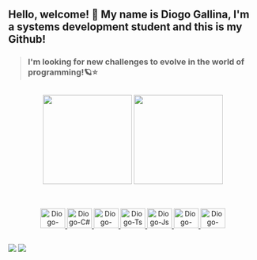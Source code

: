 ## Hello, welcome! 👋 My name is Diogo Gallina, I'm a systems development student and this is my Github!

>### I'm looking for new challenges to evolve in the world of programming!🪐⭐

##

<div align="center">
         <img height="180em" src="https://github-readme-stats.vercel.app/api?username=Diogo-gallina&show_icons=true&theme=radical"/>
         <a href="https://github.com/Diogo-gallina">
        <img height="180em" src="https://github-readme-stats.vercel.app/api/top-langs/?username=Diogo-gallina&langs_count=10&count_private=true&theme=radical&layout=compact"/>
</div>

##
         
<div align="center" ><br/>
    <a href="https://github.com/Diogo-gallina">
        <img height="40px" width="50px" alt="Diogo-java" src="https://cdn.jsdelivr.net/gh/devicons/devicon/icons/java/java-original.svg" />
        <img  height="40px" width="50px" alt="Diogo-C#" src="https://cdn.jsdelivr.net/gh/devicons/devicon/icons/csharp/csharp-original.svg" />
        <img height="40px" width="50px" alt="Diogo-Python" src="https://cdn.jsdelivr.net/gh/devicons/devicon/icons/python/python-original.svg" />
        <img  height="40px" width="50px" alt="Diogo-Ts" src="https://cdn.jsdelivr.net/gh/devicons/devicon/icons/typescript/typescript-original.svg"/>
         <img  height="40px" width="50px" alt="Diogo-Js" src="https://cdn.jsdelivr.net/gh/devicons/devicon/icons/javascript/javascript-original.svg"/>
         <img  height="40px" width="50px" alt="Diogo-Html" src="https://cdn.jsdelivr.net/gh/devicons/devicon/icons/html5/html5-original.svg"/>
         <img  height="40px" width="50px" alt="Diogo-Css" src="https://cdn.jsdelivr.net/gh/devicons/devicon/icons/css3/css3-original.svg"/>
    </a>
</div>

## 

<div>
    <a href="https://www.linkedin.com/in/diogo-gallina-204862231/" target="_blank"><img src="https://img.shields.io/badge/-LinkedIn-%230077B5?style=for-the-badge&logo=linkedin&logoColor=white" target="_blank"></a> 
    <a href = "mailto:diogogallina20@gmail.com"><img src="https://img.shields.io/badge/Gmail-D14836?style=for-the-badge&logo=gmail&logoColor=white" target="_blank"></a>
</div>

##




<!--
**Diogo-gallina/Diogo-gallina** is a ✨ _special_ ✨ repository because its `README.md` (this file) appears on your GitHub profile.

Here are some ideas to get you started:

- 🔭 I’m currently working on ...
- 🌱 I’m currently learning ...
- 👯 I’m looking to collaborate on ...
- 🤔 I’m looking for help with ...
- 💬 Ask me about ...
- 📫 How to reach me: ...
- 😄 Pronouns: ...
- ⚡ Fun fact: ...
-->
